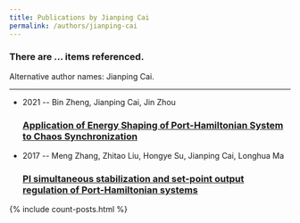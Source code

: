```yaml
---
title: Publications by Jianping Cai
permalink: /authors/jianping-cai
---
```


<h3 id="number-posts">There are ... items referenced.</h3>
<p id='info-authors'>Alternative author names: Jianping Cai.</p>
<hr />
<ul class="post-list">
<li><span class='post-meta'>2021 -- Bin Zheng, Jianping Cai, Jin Zhou</span><h3><a class='post-link' href="{{ site.baseurl }}/application-of-energy-shaping-of-port-hamiltonian-system-to-chaos-synchronization">Application of Energy Shaping of Port-Hamiltonian System to Chaos Synchronization</a></h3></li>
<li><span class='post-meta'>2017 -- Meng Zhang, Zhitao Liu, Hongye Su, Jianping Cai, Longhua Ma</span><h3><a class='post-link' href="{{ site.baseurl }}/pi-simultaneous-stabilization-and-set-point-output-regulation-of-port-hamiltonian-systems">PI simultaneous stabilization and set-point output regulation of Port-Hamiltonian systems</a></h3></li>

</ul>
{% include count-posts.html %}
